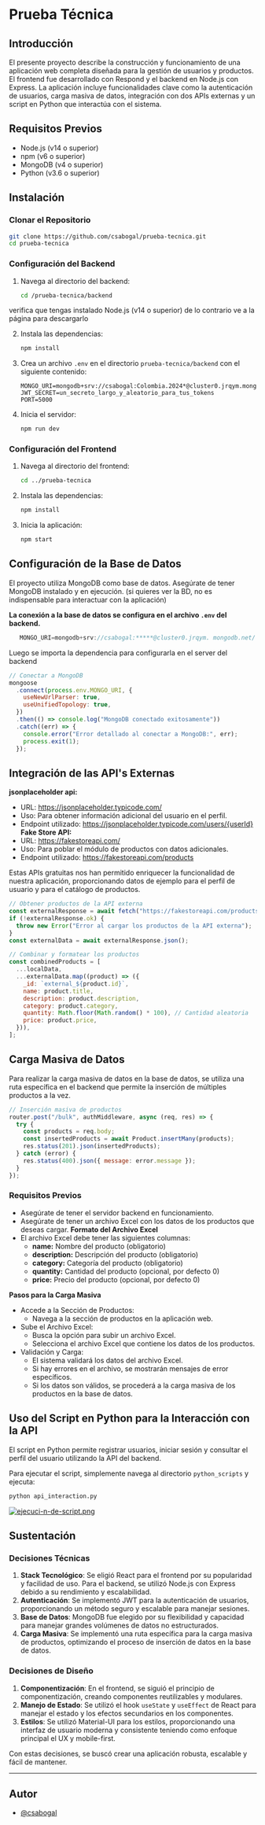 # Prueba Técnica

## Introducción

El presente proyecto describe la construcción y funcionamiento de una aplicación web completa diseñada para la gestión de usuarios y productos. El frontend fue desarrollado con Respond y el backend en Node.js con Express. La aplicación incluye funcionalidades clave como la autenticación de usuarios, carga masiva de datos, integración con dos APIs externas y un script en Python que interactúa con el sistema.

## Requisitos Previos

- Node.js (v14 o superior)
- npm (v6 o superior)
- MongoDB (v4 o superior)
- Python (v3.6 o superior)

## Instalación

### Clonar el Repositorio


```bash
git clone https://github.com/csabogal/prueba-tecnica.git
cd prueba-tecnica
```

### Configuración del Backend
1. Navega al directorio del backend:
    ```bash
    cd /prueba-tecnica/backend
    ```
verifica que tengas instalado Node.js (v14 o superior) de lo contrario ve a la página para descargarlo

2. Instala las dependencias:
    ```bash
    npm install
    ```
3. Crea un archivo `.env` en el directorio `prueba-tecnica/backend` con el siguiente contenido:
    ```env
    MONGO_URI=mongodb+srv://csabogal:Colombia.2024*@cluster0.jrqym.mongodb.net/
    JWT_SECRET=un_secreto_largo_y_aleatorio_para_tus_tokens
    PORT=5000
    ```


4. Inicia el servidor:
    ```bash
    npm run dev
    ```

### Configuración del Frontend
1. Navega al directorio del frontend:
    ```bash
    cd ../prueba-tecnica
    ```

2. Instala las dependencias:
    ```bash
    npm install
    ```

3. Inicia la aplicación:
    ```bash
    npm start
    ```

## Configuración de la Base de Datos
El proyecto utiliza MongoDB como base de datos. Asegúrate de tener MongoDB instalado y en ejecución. (si quieres ver la BD, no es indispensable para interactuar con la aplicación)

**La conexión a la base de datos se configura en el archivo `.env` del backend.**
```javascript
   MONGO_URI=mongodb+srv://csabogal:*****@cluster0.jrqym. mongodb.net/
```

Luego se importa la dependencia para configurarla en el server del backend

```javascript
// Conectar a MongoDB
mongoose
  .connect(process.env.MONGO_URI, {
    useNewUrlParser: true,
    useUnifiedTopology: true,
  })
  .then(() => console.log("MongoDB conectado exitosamente"))
  .catch((err) => {
    console.error("Error detallado al conectar a MongoDB:", err);
    process.exit(1);
  });
```

## Integración de las API's Externas

**jsonplaceholder api:** 
- URL: https://jsonplaceholder.typicode.com/ 
- Uso: Para obtener información adicional del usuario en el perfil. 
- Endpoint utilizado: https://jsonplaceholder.typicode.com/users/{userId}
**Fake Store API:** 
- URL: https://fakestoreapi.com/ 
- Uso: Para poblar el módulo de productos con datos adicionales. 
- Endpoint utilizado: https://fakestoreapi.com/products

Estas APIs gratuitas nos han permitido enriquecer la funcionalidad de nuestra aplicación, proporcionando datos de ejemplo para el perfil de usuario y para el catálogo de productos.

```javascript
// Obtener productos de la API externa
const externalResponse = await fetch("https://fakestoreapi.com/products");
if (!externalResponse.ok) {
  throw new Error("Error al cargar los productos de la API externa");
}
const externalData = await externalResponse.json();

// Combinar y formatear los productos
const combinedProducts = [
  ...localData,
  ...externalData.map((product) => ({
    _id: `external_${product.id}`,
    name: product.title,
    description: product.description,
    category: product.category,
    quantity: Math.floor(Math.random() * 100), // Cantidad aleatoria
    price: product.price,
  })),
];
```

## Carga Masiva de Datos

Para realizar la carga masiva de datos en la base de datos, se utiliza una ruta específica en el backend que permite la inserción de múltiples productos a la vez.

```javascript
// Inserción masiva de productos
router.post("/bulk", authMiddleware, async (req, res) => {
  try {
    const products = req.body;
    const insertedProducts = await Product.insertMany(products);
    res.status(201).json(insertedProducts);
  } catch (error) {
    res.status(400).json({ message: error.message });
  }
});
```

### Requisitos Previos

- Asegúrate de tener el servidor backend en funcionamiento.
- Asegúrate de tener un archivo Excel con los datos de los productos que deseas cargar.
**Formato del Archivo Excel** 
- El archivo Excel debe tener las siguientes columnas: 
  - **name:** Nombre del producto (obligatorio) 
  - **description:** Descripción del producto (obligatorio) 
  - **category:** Categoría del producto (obligatorio) 
  - **quantity:** Cantidad del producto (opcional, por defecto 0) 
  - **price:** Precio del producto (opcional, por defecto 0)

**Pasos para la Carga Masiva**

- Accede a la Sección de Productos:
  - Navega a la sección de productos en la aplicación web.
- Sube el Archivo Excel:
  - Busca la opción para subir un archivo Excel.
  - Selecciona el archivo Excel que contiene los datos de los productos.
- Validación y Carga:
  - El sistema validará los datos del archivo Excel.
  - Si hay errores en el archivo, se mostrarán mensajes de error específicos.
  - Si los datos son válidos, se procederá a la carga masiva de los productos en la base de datos.

## Uso del Script en Python para la Interacción con la API

El script en Python permite registrar usuarios, iniciar sesión y consultar el perfil del usuario utilizando la API del backend.

Para ejecutar el script, simplemente navega al directorio `python_scripts` y ejecuta:

```bash
python api_interaction.py
```

[![ejecuci-n-de-script.png](https://i.postimg.cc/yNz9SYX7/ejecuci-n-de-script.png)](https://postimg.cc/K1J46bHW)

## Sustentación

### Decisiones Técnicas

1. **Stack Tecnológico**: Se eligió React para el frontend por su popularidad y facilidad de uso. Para el backend, se utilizó Node.js con Express debido a su rendimiento y escalabilidad.
2. **Autenticación**: Se implementó JWT para la autenticación de usuarios, proporcionando un método seguro y escalable para manejar sesiones.
3. **Base de Datos**: MongoDB fue elegido por su flexibilidad y capacidad para manejar grandes volúmenes de datos no estructurados.
4. **Carga Masiva**: Se implementó una ruta específica para la carga masiva de productos, optimizando el proceso de inserción de datos en la base de datos.

### Decisiones de Diseño

1. **Componentización**: En el frontend, se siguió el principio de componentización, creando componentes reutilizables y modulares.
2. **Manejo de Estado**: Se utilizó el hook `useState` y `useEffect` de React para manejar el estado y los efectos secundarios en los componentes.
3. **Estilos**: Se utilizó Material-UI para los estilos, proporcionando una interfaz de usuario moderna y consistente teniendo como enfoque principal el UX y mobile-first.

Con estas decisiones, se buscó crear una aplicación robusta, escalable y fácil de mantener.

---

## Autor

- [@csabogal](https://github.com/csabogal)
